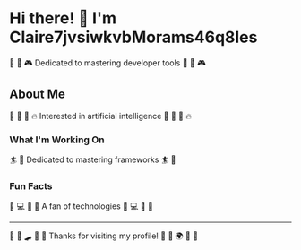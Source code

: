 # Hi there! 👋 I'm Claire7jvsiwkvbMorams46q8les

🎣 🏸 🎮 Dedicated to mastering developer tools 🎣 🏸 🎮

## About Me
🛶 🎱 🎾 🔥 Interested in artificial intelligence 🛶 🎱 🎾 🔥

### What I'm Working On
🏄 🥋 Dedicated to mastering frameworks 🏄 🥋

### Fun Facts
🥁 💻 🏏 🎯 A fan of technologies 🥁 💻 🏏 🎯

---
🌈 🚵 🛹 🚴 🏏 Thanks for visiting my profile! 🎯 🎰 🌍 🎱 🏸
